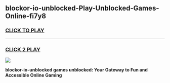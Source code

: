 
## blockor-io-unblocked-Play-Unblocked-Games-Online-fi7y8
<h3>
<a href="https://premium76.site?title=blockor-io-unblocked&ref=25A">CLICK TO PLAY</a></h3>
<hr>

<h3>
<a href="https://premium76.site?title=blockor-io-unblocked&ref=25A">CLICK 2 PLAY</a>
  
</h3>

<a href="https://premium76.site?title=blockor-io-unblocked&ref=25A"><img src="https://clearcache.store/games.png"></a>


**blockor-io-unblocked games unblocked: Your Gateway to Fun and Accessible Online Gaming**
